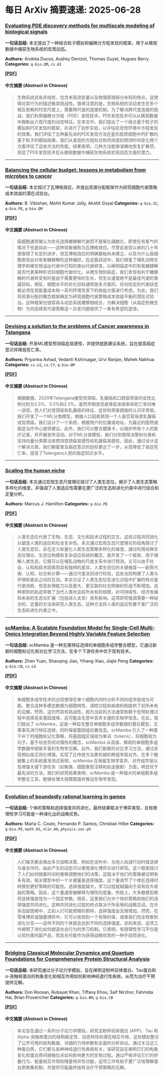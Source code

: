 # 每日 ArXiv 摘要速递: 2025-06-28

### [Evaluating PDE discovery methods for multiscale modeling of biological signals](https://arxiv.org/abs/2506.20694)

**一句话总结:** 本文提出了一种结合粒子模拟和偏微分方程发现的框架，用于从微观数据中捕获生物系统的宏观动态。

**Authors:** Andréa Ducos, Audrey Denizot, Thomas Guyet, Hugues Berry
**Categories:** `q-bio.QM`, `cs.AI`

[**[PDF]**](https://arxiv.org/pdf/2506.20694)

#### 中文摘要 (Abstract in Chinese)

> 生物系统具有非线性、包含未观测变量以及物理原理部分未知的特点，这使得对其行为的描述极具挑战性。值得注意的是，生物系统的活动发生在多个相互依赖的时空尺度上，需要跨尺度的连接机制。为了解决跨尺度连接的挑战，我们利用偏微分方程（PDE）发现技术。PDE发现技术可以从微观数据中推断出介观尺度的动态特征。在本文中，我们提出了一个结合基于粒子的模拟和PDE发现的框架，并进行了初步实验，以评估在受控环境中方程发现的效果。我们评估了五种最先进的PDE发现方法在星形胶质细胞中钙扩散的基于粒子的模拟结果。我们从发现的方程形式和钙浓度的预测时间变化两个方面评估了这些方法的性能。结果表明，几种方法能够准确地恢复扩散项，突显了PDE发现技术在从微观数据中捕获生物系统宏观动态方面的潜力。

---

### [Balancing the cellular budget: lessons in metabolism from microbes to cancer](https://arxiv.org/abs/2506.20776)

**一句话总结:** 本文探讨了瓦博格效应，并提出资源分配框架作为研究细胞代谢策略成本效益的潜在试验台。

**Authors:** B. Vibishan, Mohit Kumar Jolly, Akshit Goyal
**Categories:** `q-bio.SC`, `q-bio.PE`, `q-bio.QM`

[**[PDF]**](https://arxiv.org/pdf/2506.20776)

#### 中文摘要 (Abstract in Chinese)

> 癌细胞通常被认为优先选择糖酵解代谢而不是氧化磷酸化，即使在有氧气的情况下也是如此——这种现象被称为瓦博格效应。尽管自发现以来的几十年里取得了长足的进步，但瓦博格效应的明确基础尚未建立，以及为什么癌细胞表现出对有氧糖酵解的这种偏好。在这篇综述中，我们借鉴了哺乳动物生理学和微生物溢出代谢中已知的类似代谢转变，以阐明癌症中的有氧糖酵解是否代表某种形式的细胞代谢优化。从微生物到癌症，我们发现有利于糖酵解的代谢转变有时是由于需要更快的生长，但生长速度绝不是最佳代谢的普遍目标。相反，细胞水平的优化目标通常是多方面的，任何给定的代谢状态都必须在其能量成本和一系列环境背景下的收益方面进行考虑。为此，我们将资源分配的概念框架确定为研究细胞代谢策略成本效益平衡的潜在试验台。这种框架也很容易与动态系统建模相结合，为解决细胞（从癌症到微生物）为何选择其代谢策略这一古老问题提供了一条有希望的途径。

---

### [Devising a solution to the problems of Cancer awareness in Telangana](https://arxiv.org/abs/2506.21500)

**一句话总结:** 开发ML模型预测癌症易感性，并提供就医建议系统，旨在提高癌症意识并降低死亡率。

**Authors:** Priyanka Avhad, Vedanti Kshirsagar, Urvi Ranjan, Mahek Nakhua
**Categories:** `cs.LG`, `cs.CY`, `q-bio.QM`

[**[PDF]**](https://arxiv.org/pdf/2506.21500)

#### 中文摘要 (Abstract in Chinese)

> 根据数据，2020年Telangana接受宫颈癌、乳腺癌和口腔癌筛查的女性比例分别为3.3%、0.3%和2.3%。虽然早期发现是降低发病率和死亡率的唯一途径，但人们对宫颈癌和乳腺癌的体征、症状和筛查措施的认识非常低。我们开发了一个ML分类模型，根据人口因素预测一个人是否容易患乳腺癌或宫颈癌。我们设计了一个系统，根据用户的位置或地址，为最近的医院或癌症治疗中心提供建议。此外，我们可以整合健康卡，以维护所有个人的医疗记录，并开展宣传活动。对于ML分类模型，我们分别使用决策树分类和支持向量分类算法来预测宫颈癌易感性和乳腺癌易感性。因此，通过设计这个解决方案，我们朝着普及癌症意识的目标更近了一步，从而降低了癌症死亡率，提高了Telangana人民的癌症知识水平。

---

### [Scaling the human niche](https://arxiv.org/abs/2506.20902)

**一句话总结:** 本文通过宏观生态尺度理论探讨了人类生态位，揭示了人类生态策略多样化的维度，并强调了人类适应性需要在更广泛的生态和进化约束中进行综合和定量分析。

**Authors:** Marcus J. Hamilton
**Categories:** `q-bio.PE`

[**[PDF]**](https://arxiv.org/pdf/2506.20902)

#### 中文摘要 (Abstract in Chinese)

> 人类生态位代表了生物、生态、文化和技术过程的交叉，这些过程共同进化以塑造人类的适应和社会复杂性。本文通过宏观生态尺度理论的视角探讨了人类生态位，旨在定义和量化人类生态策略多样化的维度。通过利用经典生态位理论、生态位构建和复杂适应系统的概念，我开发了一个框架，用于理解人类生态，它既可以在哺乳动物的尺度关系中进行预测，又可以由于社会、认知和技术因素而具有独特的差异。人类生态位的关键维度——新陈代谢、认知、社交和计算——通过尺度法则进行检验，这些法则构建了人类与环境和彼此之间的互动。本文论证了人类生态位在进化过程中扩展的特点是代谢消耗、信息处理能力以及更大、更互联的社交网络的形成不断增加。这种累积的轨迹导致了当代人类社会前所未有的规模，对可持续性、经济发展和未来的生态位扩展（包括进入太空）具有影响。这项研究强调需要一种综合的、定量的方法来研究人类生态，这种方法将人类的适应性置于更广泛的生态和进化约束之中。

---

### [scMamba: A Scalable Foundation Model for Single-Cell Multi-Omics Integration Beyond Highly Variable Feature Selection](https://arxiv.org/abs/2506.20697)

**一句话总结:** scMamba 是一种无需特征选择的单细胞多组学整合模型，它通过新颖的细胞标记化和对比学习方法，在多个下游任务中优于现有技术。

**Authors:** Zhen Yuan, Shaoqing Jiao, Yihang Xiao, Jiajie Peng
**Categories:** `q-bio.CB`, `cs.LG`

[**[PDF]**](https://arxiv.org/pdf/2506.20697)

#### 中文摘要 (Abstract in Chinese)

> 单细胞多组学技术的出现使得在单个细胞内同时分析不同的组学层成为可能。整合这种多模态数据为细胞特性、调控过程和疾病机制提供了前所未有的见解。然而，这仍然具有挑战性，因为当前的方法通常依赖于在预处理过程中选择高变基因或峰，这可能会无意中丢弃关键的生物学信息。在此，我们提出了 scMamba，这是一种旨在整合单细胞多组学数据的基石模型，无需事先进行特征选择，同时保留基因组位置信息。scMamba 引入了一种基于补丁的细胞标记化策略，将基因组区域视为单词（tokens），将细胞视为句子。基于状态空间对偶性的概念，scMamba 从高维、稀疏的单细胞多组学数据中提取丰富的生物学见解。此外，我们新颖的对比学习方法，通过余弦相似度正则化增强，实现了比传统方法更优越的跨组学层对齐。在多个数据集上的系统基准测试表明，scMamba 在保留生物学变异、对齐组学层以及增强关键下游任务（如聚类、细胞类型注释和轨迹推断）方面，明显优于最先进的方法。我们的研究结果表明，scMamba 是一种强大的单细胞多组学整合工具，能够处理大规模图谱并推动生物学发现。

---

### [Evolution of boundedly rational learning in games](https://arxiv.org/abs/2506.21498)

**一句话总结:** 个体的策略和选择强度共同进化，最终结果取决于博弈类型，且有限理性学习可能是一种演化出的战略优势。

**Authors:** Marta C. Couto, Fernando P. Santos, Christian Hilbe
**Categories:** `q-bio.PE`, `math.DS`, `nlin.AO`, `physics.soc-ph`

[**[PDF]**](https://arxiv.org/pdf/2506.21498)

#### 中文摘要 (Abstract in Chinese)

> 人们每天都会做出多次战略决策，例如在谈判中、与他人协调行动时或选择与谁合作时。由此产生的动态可以使用演化博弈论进行研究。这个框架探讨了人们如何随着时间的推移调整他们的决策，这取决于他们的策略被证明有多有效。相关模型中的一个关键量是选择强度。这个量调节了个体在选择时转换到更好策略的可能性。选择强度越大，学习过程就越偏向于具有较大收益的策略。因此，这个量通常被解释为理性的度量。传统上，大多数模型都将选择强度视为一个固定参数。相反，这里我们允许个体的策略和他们的选择强度共同进化。这种共同进化过程的终点取决于所采用的战略互动。在许多囚徒困境中，正如人们可能预期的那样，选择强度会无限增加。然而，在雪堆博弈或猎鹿博弈中，它可以收敛到一个有限的值，或者我们完全观察到进化分支——这样不同的个体就会达到不同的选择强度。总的来说，这项工作阐明了进化如何塑造社会行为的学习机制。它表明，有限理性学习不仅是认知约束的副产品，而且也可能作为获得战略优势的一种手段而进化。

---

### [Bridging Classical Molecular Dynamics and Quantum Foundations for Comprehensive Protein Structural Analysis](https://arxiv.org/abs/2506.20830)

**一句话总结:** 本研究通过分子动力学模拟，旨在阐明淀粉样前体蛋白、Tau蛋白和α-突触核蛋白的构象变化和相互作用如何影响神经退行性疾病，从而为治疗干预提供见解。

**Authors:** Don Roosan, Rubayat Khan, Tiffany Khou, Saif Nirzhor, Fahmida Hai, Brian Provencher
**Categories:** `q-bio.BM`, `q-bio.CB`

[**[PDF]**](https://arxiv.org/pdf/2506.20830)

#### 中文摘要 (Abstract in Chinese)

> 本文旨在通过一系列分子动力学模拟，研究淀粉样前体蛋白 (APP)、Tau 和 Alpha-突触核蛋白的结构稳定性、动态特性和潜在相互作用，这些模拟整合了公开可用的结构数据、详细的力场参数和全面的分析协议。通过关注这三种蛋白质，它们都与各种神经退行性疾病有关，该研究旨在阐明它们的构象变化和蛋白质间接触位点如何影响更大的生物过程。通过严格评估它们的折叠行为、能量相互作用和残基特异性功能，这项工作有助于更广泛地理解蛋白质聚集机制，并提供可能最终指导治疗干预策略的见解。
